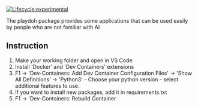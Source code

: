 <!-- badges: start -->
[![Lifecycle:experimental](https://img.shields.io/badge/lifecycle-experimental-orange.svg)](https://lifecycle.r-lib.org/articles/stages.html#experimental)
<!-- badges: end -->
The playdoh package provides some applications that can be used easily by people who are not familiar with AI

## Instruction
1. Make your working folder and open in VS Code
2. Install 'Docker' and 'Dev Containers' extensions
3. F1 -> 'Dev-Containers: Add Dev Container Configuration Files' -> 'Show All Definitions' -> 'Python3' - Choose your python version - select additional features to use.
4. If you want to install new packages, add it in requirements.txt
5. F1 -> 'Dev-Containers: Rebuild Container
 
